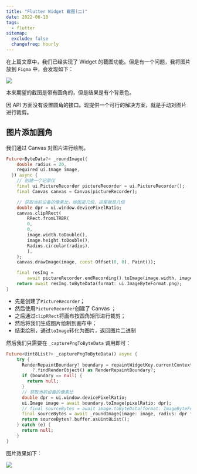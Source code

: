 ```yaml
---
title: "Flutter Widget 截图(二)"
date: 2022-06-10
tags:
  - flutter
sitemap:
  exclude: false
  changefreq: hourly
---
```


在上篇文章中，我们已经实现了 Widget 的截图功能。但是有一个问题，我将图片放到 `Figma` 中，会发现如下：

![](http://blog.oldbird.run/mweb/16548308539593.jpg)

本来期望的截图是带有圆角的，但是结果是有个背景色。

因 API 方面没有设置圆角的接口。现提供一个可行的解决方案，就是手动对图片进行裁剪。

## 图片添加圆角

我们通过 Canvas 对图片进行绘制。

```dart
Future<ByteData?> _roundImage({
    double radius = 20,
    required ui.Image image,
  }) async {
    // 创建一个记录仪
    final ui.PictureRecorder pictureRecorder = ui.PictureRecorder();
    final Canvas canvas = Canvas(pictureRecorder);

    // 获取当前设备的像素比，绘图是几倍，这里就是几倍
    double dpr = ui.window.devicePixelRatio;
    canvas.clipRRect(
        RRect.fromLTRBR(
        0,
        0,
        image.width.toDouble(),
        image.height.toDouble(),
        Radius.circular(radius),
        ),
    );
    canvas.drawImage(image, const Offset(0, 0), Paint());

    final resImg =
        await pictureRecorder.endRecording().toImage(image.width, image.height);
    return await resImg.toByteData(format: ui.ImageByteFormat.png);
}
```

- 先是创建了`PictureRecorder`；
- 然后使用`PictureRecorder`创建了 Canvas ；
- 之后通过`clipRRect`将画布按圆角矩形进行裁剪；
- 然后将我们生成图片绘制到画布中；
- 结束绘制，通过`toImage`转化为图片，返回图片二进制

然后我们只需要在 `_capturePngToByteData` 调用即可：

```dart
Future<Uint8List?> _capturePngToByteData() async {
    try {
      RenderRepaintBoundary? boundary = repaintWidgetKey.currentContext
          ?.findRenderObject() as RenderRepaintBoundary?;
      if (boundary == null) {
        return null;
      }
      // 获取当前设备的像素比
      double dpr = ui.window.devicePixelRatio;
      ui.Image image = await boundary.toImage(pixelRatio: dpr);
      // final sourceBytes = await image.toByteData(format: ImageByteFormat.png);
      final sourceBytes = await _roundImage(image: image, radius: dpr * 20);
      return sourceBytes?.buffer.asUint8List();
    } catch (e) {
      return null;
    }
}
```

图片效果如下：

![](http://blog.oldbird.run/mweb/16548333391805.jpg)
